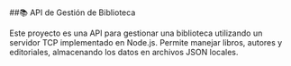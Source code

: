 ##📚 API de Gestión de Biblioteca

Este proyecto es una API para gestionar una biblioteca utilizando un servidor TCP implementado en Node.js. Permite manejar libros, autores y editoriales, almacenando los datos en archivos JSON locales.
